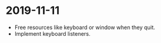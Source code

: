 # 2019-11-11

- Free resources like keyboard or window when they quit.
- Implement keyboard listeners.
